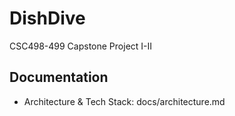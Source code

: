 # DishDive

CSC498-499 Capstone Project I-II

## Documentation

- Architecture & Tech Stack: docs/architecture.md
